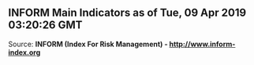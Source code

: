 ## INFORM Main Indicators as of Tue, 09 Apr 2019 03:20:26 GMT

Source: **INFORM (Index For Risk Management) - http://www.inform-index.org**